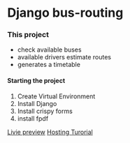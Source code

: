 # Django bus-routing


### This project
* check available buses 
* available drivers estimate routes  
* generates a timetable

#### Starting the project
1. Create Virtual Environment
2. Install Django
3. Install crispy forms
4. install fpdf

[Livie preview](https://bus-routing.herokuapp.com/)
[Hosting Turorial](https://dev.to/towernter/hosting-a-python-django-web-application-on-heroku-2i48)
